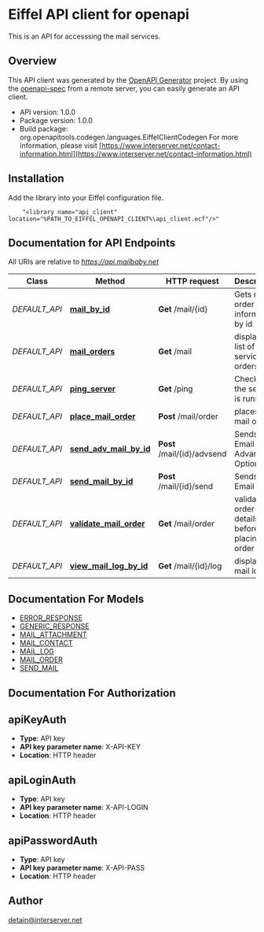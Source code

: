 # Eiffel API client for openapi

This is an API for accesssing the mail services.

## Overview
This API client was generated by the [OpenAPI Generator](https://openapi-generator.tech) project.  By using the [openapi-spec](https://openapis.org) from a remote server, you can easily generate an API client.

- API version: 1.0.0
- Package version: 1.0.0
- Build package: org.openapitools.codegen.languages.EiffelClientCodegen
For more information, please visit [https://www.interserver.net/contact-information.html](https://www.interserver.net/contact-information.html)

## Installation
Add the library into your Eiffel configuration file.
```
    "<library name="api_client" location="%PATH_TO_EIFFEL_OPENAPI_CLIENT%\api_client.ecf"/>"
```

## Documentation for API Endpoints

All URIs are relative to *https://api.mailbaby.net*

Class | Method | HTTP request | Description
------------ | ------------- | ------------- | -------------
*DEFAULT_API* | [**mail_by_id**](docs/DEFAULT_API.md#mail_by_id) | **Get** /mail/{id} | Gets mail order information by id
*DEFAULT_API* | [**mail_orders**](docs/DEFAULT_API.md#mail_orders) | **Get** /mail | displays a list of mail service orders
*DEFAULT_API* | [**ping_server**](docs/DEFAULT_API.md#ping_server) | **Get** /ping | Checks if the server is running
*DEFAULT_API* | [**place_mail_order**](docs/DEFAULT_API.md#place_mail_order) | **Post** /mail/order | places a mail order
*DEFAULT_API* | [**send_adv_mail_by_id**](docs/DEFAULT_API.md#send_adv_mail_by_id) | **Post** /mail/{id}/advsend | Sends an Email with Advanced Options
*DEFAULT_API* | [**send_mail_by_id**](docs/DEFAULT_API.md#send_mail_by_id) | **Post** /mail/{id}/send | Sends an Email
*DEFAULT_API* | [**validate_mail_order**](docs/DEFAULT_API.md#validate_mail_order) | **Get** /mail/order | validatess order details before placing an order
*DEFAULT_API* | [**view_mail_log_by_id**](docs/DEFAULT_API.md#view_mail_log_by_id) | **Get** /mail/{id}/log | displays the mail log


## Documentation For Models

 - [ERROR_RESPONSE](docs/ERROR_RESPONSE.md)
 - [GENERIC_RESPONSE](docs/GENERIC_RESPONSE.md)
 - [MAIL_ATTACHMENT](docs/MAIL_ATTACHMENT.md)
 - [MAIL_CONTACT](docs/MAIL_CONTACT.md)
 - [MAIL_LOG](docs/MAIL_LOG.md)
 - [MAIL_ORDER](docs/MAIL_ORDER.md)
 - [SEND_MAIL](docs/SEND_MAIL.md)


## Documentation For Authorization


## apiKeyAuth

- **Type**: API key 
- **API key parameter name**: X-API-KEY
- **Location**: HTTP header

## apiLoginAuth

- **Type**: API key 
- **API key parameter name**: X-API-LOGIN
- **Location**: HTTP header

## apiPasswordAuth

- **Type**: API key 
- **API key parameter name**: X-API-PASS
- **Location**: HTTP header


## Author

detain@interserver.net

